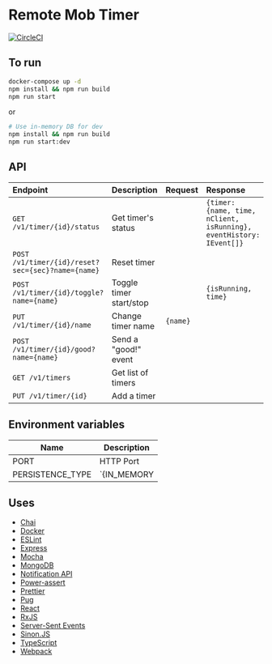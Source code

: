 # Remote Mob Timer

[![CircleCI](https://circleci.com/gh/kigh-ota/remote-mob-timer.svg?style=svg)](https://circleci.com/gh/kigh-ota/remote-mob-timer)

## To run

```sh
docker-compose up -d
npm install && npm run build
npm run start
```

or

```sh
# Use in-memory DB for dev
npm install && npm run build
npm run start:dev
```

## API

| Endpoint                                          | Description             | Request  | Response                                                            |
| :------------------------------------------------ | :---------------------- | :------- | :------------------------------------------------------------------ |
| `GET /v1/timer/{id}/status`                       | Get timer's status      |          | `{timer: {name, time, nClient, isRunning}, eventHistory: IEvent[]}` |
| `POST /v1/timer/{id}/reset?sec={sec}?name={name}` | Reset timer             |          |                                                                     |
| `POST /v1/timer/{id}/toggle?name={name}`          | Toggle timer start/stop |          | `{isRunning, time}`                                                 |
| `PUT /v1/timer/{id}/name`                         | Change timer name       | `{name}` |                                                                     |
| `POST /v1/timer/{id}/good?name={name}`            | Send a "good!" event    |          |                                                                     |
| `GET /v1/timers`                                  | Get list of timers      |          |                                                                     |
| `PUT /v1/timer/{id}`                              | Add a timer             |          |                                                                     |

## Environment variables

| Name             | Description                       |
| ---------------- | --------------------------------- |
| PORT             | HTTP Port                         |
| PERSISTENCE_TYPE | `{IN_MEMORY|MONGO_DB|FIRE_STORE}` |

## Uses

- [Chai](https://www.chaijs.com/)
- [Docker](https://www.docker.com/)
- [ESLint](https://eslint.org/)
- [Express](https://expressjs.com/)
- [Mocha](https://mochajs.org/)
- [MongoDB](https://www.mongodb.com/)
- [Notification API](https://developer.mozilla.org/docs/Web/API/Notifications_API)
- [Power-assert](https://github.com/power-assert-js/power-assert)
- [Prettier](https://prettier.io/)
- [Pug](https://pugjs.org/)
- [React](https://ja.reactjs.org/)
- [RxJS](https://rxjs-dev.firebaseapp.com/)
- [Server-Sent Events](https://developer.mozilla.org/docs/Web/API/Server-sent_events)
- [Sinon.JS](https://sinonjs.org/)
- [TypeScript](https://www.typescriptlang.org/)
- [Webpack](https://webpack.js.org/)
